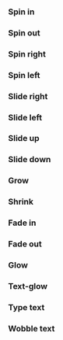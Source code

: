 <h3>Spin in</h3>
<h3>Spin out</h3>
<h3>Spin right</h3>
<h3>Spin left</h3>
<h3>Slide right</h3>
<h3>Slide left</h3>
<h3>Slide up</h3>
<h3>Slide down</h3>
<h3>Grow</h3>
<h3>Shrink</h3>
<h3>Fade in</h3>
<h3>Fade out</h3>
<h3>Glow</h3>
<h3>Text-glow</h3>
<h3>Type text</h3>
<h3>Wobble text</h3>